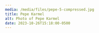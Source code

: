```yaml
---
media: /media/files/pepe-5-compressed.jpg
title: Pepe Karmel
alt: Photo of Pepe Karmel
date: 2023-10-26T15:18:00-0500
---
```

